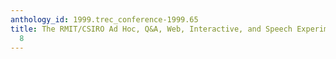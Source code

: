 ```yaml
---
anthology_id: 1999.trec_conference-1999.65
title: The RMIT/CSIRO Ad Hoc, Q&A, Web, Interactive, and Speech Experiments at TREC
  8
---
```


